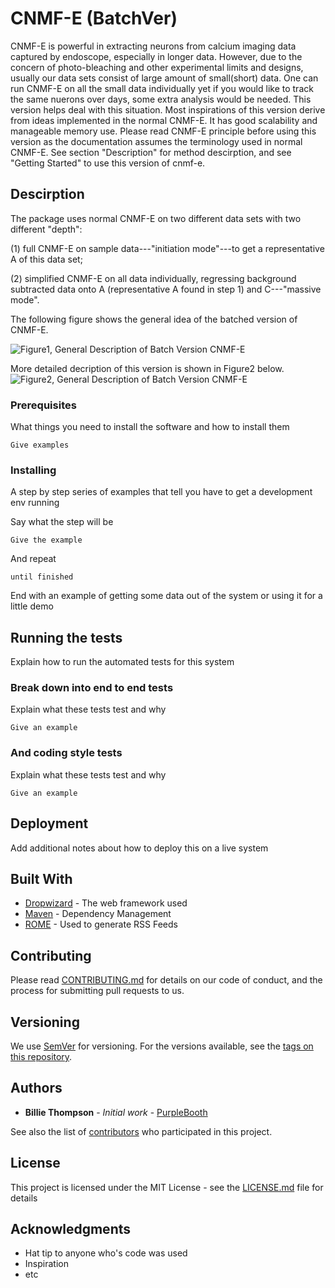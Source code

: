 # CNMF-E (BatchVer)

CNMF-E is powerful in extracting neurons from calcium imaging data captured by endoscope, especially in longer data. However, due to the concern of photo-bleaching and other experimental limits and designs, usually our data sets consist of large amount of small(short) data. One can run CNMF-E on all the small data individually yet if you would like to track the same nuerons over days, some extra analysis would be needed. This version helps deal with this situation. Most inspirations of this version derive from ideas implemented in the normal CNMF-E. It has good scalability and manageable memory use. Please read CNMF-E principle before using this version as the documentation assumes the terminology used in normal CNMF-E. See section "Description" for method descirption, and see "Getting Started" to use this version of cnmf-e.

## Descirption
The package uses normal CNMF-E on two different data sets with two different "depth":

 (1) full CNMF-E on sample data---"initiation mode"---to get a representative A of this data set; 
 
 (2) simplified CNMF-E on all data individually, regressing background subtracted data onto A (representative A found in step 1) and C---"massive mode". 
 
 The following figure shows the general idea of the batched version of CNMF-E.
 
![Figure1, General Description of Batch Version CNMF-E](/Users/gushijie/Documents/MATLAB/CaImaging/cnmf-e/BatchVer/ReadMe/General.png)

 More detailed decription of this version is shown in Figure2 below.
![Figure2, General Description of Batch Version CNMF-E](/Users/gushijie/Documents/MATLAB/CaImaging/cnmf-e/BatchVer/ReadMe/Detail.png)
 
### Prerequisites

What things you need to install the software and how to install them

```
Give examples
```

### Installing

A step by step series of examples that tell you have to get a development env running

Say what the step will be

```
Give the example
```

And repeat

```
until finished
```

End with an example of getting some data out of the system or using it for a little demo

## Running the tests

Explain how to run the automated tests for this system

### Break down into end to end tests

Explain what these tests test and why

```
Give an example
```

### And coding style tests

Explain what these tests test and why

```
Give an example
```

## Deployment

Add additional notes about how to deploy this on a live system

## Built With

* [Dropwizard](http://www.dropwizard.io/1.0.2/docs/) - The web framework used
* [Maven](https://maven.apache.org/) - Dependency Management
* [ROME](https://rometools.github.io/rome/) - Used to generate RSS Feeds

## Contributing

Please read [CONTRIBUTING.md](https://gist.github.com/PurpleBooth/b24679402957c63ec426) for details on our code of conduct, and the process for submitting pull requests to us.

## Versioning

We use [SemVer](http://semver.org/) for versioning. For the versions available, see the [tags on this repository](https://github.com/your/project/tags). 

## Authors

* **Billie Thompson** - *Initial work* - [PurpleBooth](https://github.com/PurpleBooth)

See also the list of [contributors](https://github.com/your/project/contributors) who participated in this project.

## License

This project is licensed under the MIT License - see the [LICENSE.md](LICENSE.md) file for details

## Acknowledgments

* Hat tip to anyone who's code was used
* Inspiration
* etc

